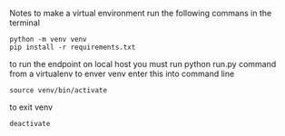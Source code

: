 Notes to make a virtual environment
run the following commans in the terminal
```
python -m venv venv
pip install -r requirements.txt
```
to run the endpoint on local host you must run python run.py command from a virtualenv
to enver venv enter this into command line
```
source venv/bin/activate
```

to exit venv
```
deactivate 
```

